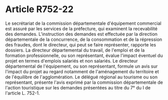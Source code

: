 # Article R752-22

Le secrétariat de la commission départementale d'équipement commercial est assuré par les services de la préfecture, qui examinent la recevabilité des demandes.   L'instruction des demandes est effectuée par la direction départementale de la concurrence, de la consommation et de la répression des fraudes, dont le directeur, qui peut se faire représenter, rapporte les dossiers. La directeur départemental du travail, de l'emploi et de la formation professionnelle, ou son représentant, évalue l'impact éventuel du projet en termes d'emplois salariés et non salariés. Le directeur départemental de l'équipement, ou son représentant, formule un avis sur l'impact du projet au regard notamment de l'aménagement du territoire et de l'équilibre de l'agglomération.   Le délégué régional au tourisme ou son représentant, présente l'avis exprimé par la commission départementale de l'action touristique sur les demandes présentées au titre du 7° du I de l'article L. 752-1.
